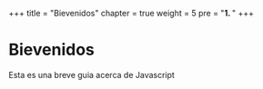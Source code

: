 +++
title = "Bievenidos"
chapter = true
weight = 5
pre = "<b>1. </b>"
+++

# Bievenidos

Esta es una breve guia acerca de Javascript
